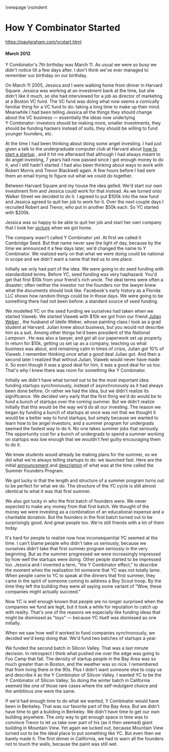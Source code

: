 \newpage
\noindent

How Y Combinator Started
========================


  

<https://paulgraham.com/ycstart.html>
  

#### March 2012


  

  

 Y Combinator's 7th birthday was March 11\. As usual we were so
busy we didn't notice till a few days after. I don't think we've
ever managed to remember our birthday on our birthday.
 
 On March 11 2005, Jessica and I were walking home from dinner in
Harvard Square. Jessica was working at an investment bank at the
time, but she didn't like it much, so she had interviewed for a job
as director of marketing at a Boston VC fund. The VC fund was doing
what now seems a comically familiar thing for a VC fund to do:
taking a long time to make up their mind. Meanwhile I had been
telling Jessica all the things they should change about the VC
business — essentially the ideas now underlying Y Combinator:
investors
should be making more, smaller investments, they should be funding
hackers instead of suits, they should be willing to fund younger
founders, etc.
 
 At the time I had been thinking about doing some angel investing. I
had just given a talk to the undergraduate computer club at Harvard
about
 [how to start a
startup](https://paulgraham.com/start.html) 
 , and it
hit me afterward that although I had always
meant to do angel investing, 7 years had now passed since I got
enough money to do it, and I still hadn't started. I had also
been thinking about ways to work with Robert Morris and Trevor
Blackwell again. A few hours before I had
sent them an email trying to figure out what we could do together.
 
 Between Harvard Square and my house the idea gelled. We'd start
our own investment firm and Jessica could work for that instead.
As we turned onto Walker Street we decided to do it. I agreed to
put $100k into the new fund and Jessica agreed to quit her job to
work for it. Over the next couple days I recruited Robert
and Trevor, who put in another $50k each. So YC
started with $200k.
 
 Jessica was so happy to be able to quit her job and start her own
company that I took her
 [picture](https://web.archive.org/web/20170609055553/http://www.ycombinator.com/yc05.html) 
 when we got home.
 
 The company wasn't called Y Combinator yet. At first we called it
Cambridge Seed. But that name never saw the light of day, because
by the time we announced it a few days later, we'd changed the name
to Y Combinator. We realized early on that what we were doing could
be national in scope and we didn't want a name that tied us to one
place.
 
 Initially we only had part of the idea. We were going to do
seed funding with standardized terms. Before YC, seed funding was
very haphazard. You'd get that first $10k from your friend's rich
uncle. The deal terms were often a disaster; often neither the
investor nor the founders nor the lawyer knew what the documents
should look like. Facebook's early history as a Florida LLC shows
how random things could be in those days. We were going to be
something there had not been before: a standard source of seed
funding.
 
 We modelled YC on the seed funding we ourselves had taken
when we started Viaweb. We started Viaweb with $10k we got from
our friend
 [Julian Weber](https://paulgraham.com/julian.html) 
 ,
the husband of Idelle Weber, whose
painting class I took as a grad student at Harvard. Julian knew
about business, but you would not describe him as a suit. Among
other things he'd been president of the
 *National Lampoon* 
 . He was
also a lawyer, and got all our paperwork set up properly. In return
for $10k, getting us set up as a company, teaching us what
business was about, and remaining calm in times of crisis, Julian
got 10% of Viaweb. I remember thinking once what a good deal
Julian got. And then a second later I realized that without
Julian, Viaweb would never have made it. So even though it was a
good deal for him, it was a good deal for us too. That's why I
knew there was room for something like Y Combinator.
 
 Initially we didn't have what turned out to be the most important
idea: funding startups synchronously, instead of asynchronously as
it had always been done before. Or rather we had the idea, but we
didn't realize its significance. We decided very early 
that the first thing we'd do would
be to fund a bunch of startups over the coming summer. But we
didn't realize initially that this would be the way we'd do all our
investing. The reason we began by funding a bunch of startups at
once was not that we thought it would be a better way to fund
startups, but simply because we wanted to learn how to be angel
investors, and a summer program for undergrads seemed the fastest
way to do it. No one takes summer jobs that seriously. The
opportunity cost for a bunch of undergrads to spend a summer working
on startups was low enough that we wouldn't feel guilty encouraging
them to do it.
 
 We knew students would already be making plans for the summer, so
we did what we're always telling startups to do: we launched fast.
Here are the
initial
 [announcement](https://paulgraham.com/summerfounder.html) 
 and
 [description](https://web.archive.org/web/20170609055553/http://ycombinator.com/old/sfp.html) 
 of what
was at the time called the Summer Founders Program.
 
 We got lucky in that the length and structure of a summer program
turns out to be perfect for what we do.
The structure of the YC cycle is still almost identical to what
it was that first summer.
 
 We also got lucky in who the first batch of founders were. We never
expected to make any money from that first batch. We thought of
the money we were investing as a combination of an educational expense
and a charitable donation. But the
founders in the first batch turned out to be surprisingly good.
And great people too. We're still friends with a lot of them today.
 
 It's hard for people to realize now how inconsequential YC seemed at the
time. I can't blame people who didn't take us seriously, because
we ourselves didn't take that first summer program seriously in the
very beginning. But as the summer progressed we were increasingly
impressed by how well the startups were doing. Other people started
to be impressed too. Jessica and I invented a term, "the Y Combinator
effect," to describe the moment when the realization hit someone
that YC was not totally lame. When people came to YC to speak
at the dinners that first summer, they came in the spirit of someone
coming to address a Boy Scout troop. By the time they left the
building they were all saying some variant of "Wow, these
companies might actually succeed."
 
 Now YC is well enough known that people are no longer surprised
when the companies we fund are legit, but it took a
while for reputation to catch up with reality. That's one of the
reasons we especially like funding ideas that might be dismissed
as "toys" — because YC itself was dismissed as one initially.
 
 When we saw how well it worked to fund companies synchronously,
we decided we'd keep doing that. We'd fund two batches of
startups a year.
 
 We funded the second batch in Silicon Valley. That was
a last minute decision. In retrospect I think what pushed me over
the edge was going to Foo Camp that fall. The density of startup
people in the Bay Area was so much greater than in Boston, and the
weather was so nice. I remembered that from living there in the
90s. Plus I didn't want someone else to copy us and describe it
as the Y Combinator of Silicon Valley. I wanted YC to be the Y Combinator 
of Silicon Valley. So doing the winter batch in California
seemed like one of those rare cases where the self\-indulgent choice
and the ambitious one were the same.
 
 If we'd had enough time to do what we wanted, Y Combinator would
have been in Berkeley. That was our favorite part of the Bay Area.
But we didn't have time to get a building in Berkeley. We didn't
have time to get our own building anywhere. The only way to get
enough space in time was to convince Trevor to let us take over
part of his (as it then seemed) giant building in Mountain View.
Yet again we lucked out, because Mountain View turned out to be the
ideal place to put something like YC. But even then we barely made
it. The first dinner in California, we had to warn all the founders
not to touch the walls, because the paint was still wet.
   

  


















































